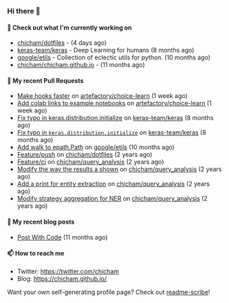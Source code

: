 ### Hi there 👋

#### 👷 Check out what I'm currently working on

- [chicham/dotfiles](https://github.com/chicham/dotfiles) -  (4 days ago)
- [keras-team/keras](https://github.com/keras-team/keras) - Deep Learning for humans (8 months ago)
- [google/etils](https://github.com/google/etils) - Collection of eclectic utils for python. (10 months ago)
- [chicham/chicham.github.io](https://github.com/chicham/chicham.github.io) -  (11 months ago)

#### 🔨 My recent Pull Requests

- [Make hooks faster](https://github.com/artefactory/choice-learn/pull/177) on [artefactory/choice-learn](https://github.com/artefactory/choice-learn) (1 week ago)
- [Add colab links to example notebooks](https://github.com/artefactory/choice-learn/pull/174) on [artefactory/choice-learn](https://github.com/artefactory/choice-learn) (1 week ago)
- [Fix typo in keras.distribution.initialize](https://github.com/keras-team/keras/pull/19201) on [keras-team/keras](https://github.com/keras-team/keras) (8 months ago)
- [Fix typo in `keras.distribution.initialize`](https://github.com/keras-team/keras/pull/19200) on [keras-team/keras](https://github.com/keras-team/keras) (8 months ago)
- [Add walk to epath.Path](https://github.com/google/etils/pull/525) on [google/etils](https://github.com/google/etils) (10 months ago)
- [Feature/push](https://github.com/chicham/dotfiles/pull/7) on [chicham/dotfiles](https://github.com/chicham/dotfiles) (2 years ago)
- [Feature/ci](https://github.com/chicham/query_analysis/pull/5) on [chicham/query_analysis](https://github.com/chicham/query_analysis) (2 years ago)
- [Modify the way the results a shown](https://github.com/chicham/query_analysis/pull/4) on [chicham/query_analysis](https://github.com/chicham/query_analysis) (2 years ago)
- [Add a print for entity extraction](https://github.com/chicham/query_analysis/pull/3) on [chicham/query_analysis](https://github.com/chicham/query_analysis) (2 years ago)
- [Modify strategy aggregation for NER](https://github.com/chicham/query_analysis/pull/2) on [chicham/query_analysis](https://github.com/chicham/query_analysis) (2 years ago)

#### 📜 My recent blog posts

- [Post With Code](https://chicham.github.io/posts/post-with-code/) (11 months ago)

#### 📫 How to reach me

- Twitter: https://twitter.com/chicham
- Blog: https://chicham.github.io/

Want your own self-generating profile page? Check out [readme-scribe](https://github.com/muesli/readme-scribe)!


